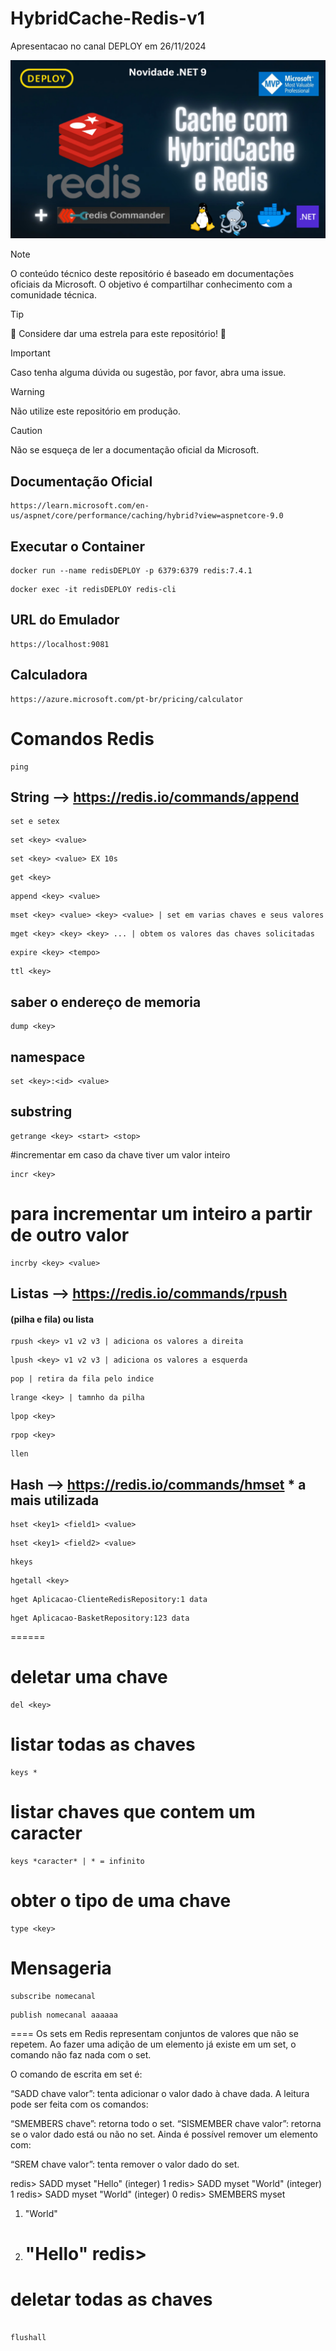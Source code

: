 # HybridCache-Redis-v1

Apresentacao no canal DEPLOY em 26/11/2024

![Imagem](./docs/banner.png)

> [!NOTE]
> O conteúdo técnico deste repositório é baseado em documentações oficiais da Microsoft. O objetivo é compartilhar conhecimento com a comunidade técnica.

> [!TIP]
> :star2: Considere dar uma estrela para este repositório! :star2:

> [!IMPORTANT]
> Caso tenha alguma dúvida ou sugestão, por favor, abra uma issue.

> [!WARNING]
> Não utilize este repositório em produção.

> [!CAUTION]
> Não se esqueça de ler a documentação oficial da Microsoft.

## Documentação Oficial

```
https://learn.microsoft.com/en-us/aspnet/core/performance/caching/hybrid?view=aspnetcore-9.0
```

## Executar o Container

```
docker run --name redisDEPLOY -p 6379:6379 redis:7.4.1
```

```
docker exec -it redisDEPLOY redis-cli
```

## URL do Emulador

```
https://localhost:9081
```

## Calculadora

```
https://azure.microsoft.com/pt-br/pricing/calculator
```

# Comandos Redis

```
ping
```

## String --> https://redis.io/commands/append

```
set e setex
```

```
set <key> <value>
```

```
set <key> <value> EX 10s
```

```
get <key>
```

```
append <key> <value>
```

```
mset <key> <value> <key> <value> | set em varias chaves e seus valores
```

```
mget <key> <key> <key> ... | obtem os valores das chaves solicitadas
```

```
expire <key> <tempo>
```

```
ttl <key>
```

## saber o endereço de memoria

```
dump <key>
```

## namespace

```
set <key>:<id> <value>
```

## substring

```
getrange <key> <start> <stop>
```

#incrementar em caso da chave tiver um valor inteiro

```
incr <key>
```

# para incrementar um inteiro a partir de outro valor

```
incrby <key> <value>
```

## Listas --> https://redis.io/commands/rpush

#### (pilha e fila) ou lista

```
rpush <key> v1 v2 v3 | adiciona os valores a direita
```

```
lpush <key> v1 v2 v3 | adiciona os valores a esquerda
```

```
pop | retira da fila pelo indice
```

```
lrange <key> | tamnho da pilha
```

```
lpop <key>
```

```
rpop <key>
```

```
llen
```

## Hash --> https://redis.io/commands/hmset \* a mais utilizada

```
hset <key1> <field1> <value>
```

```
hset <key1> <field2> <value>
```

```
hkeys
```

```
hgetall <key>
```

```
hget Aplicacao-ClienteRedisRepository:1 data
```

```
hget Aplicacao-BasketRepository:123 data
```

======

# deletar uma chave

```
del <key>
```

# listar todas as chaves

```
keys *
```

# listar chaves que contem um caracter

```
keys *caracter* | * = infinito
```

# obter o tipo de uma chave

```
type <key>
```

# Mensageria

```
subscribe nomecanal
```

```
publish nomecanal aaaaaa

```

====
Os sets em Redis representam conjuntos de valores que não se repetem. Ao fazer uma adição de um elemento já existe em um set, o comando não faz nada com o set.

O comando de escrita em set é:

“SADD chave valor”: tenta adicionar o valor dado à chave dada.
A leitura pode ser feita com os comandos:

“SMEMBERS chave”: retorna todo o set.
“SISMEMBER chave valor”: retorna se o valor dado está ou não no set.
Ainda é possível remover um elemento com:

“SREM chave valor”: tenta remover o valor dado do set.

redis> SADD myset "Hello"
(integer) 1
redis> SADD myset "World"
(integer) 1
redis> SADD myset "World"
(integer) 0
redis> SMEMBERS myset

1. "World"
2. "Hello"
   redis>
   ====

# deletar todas as chaves

```

flushall

```
